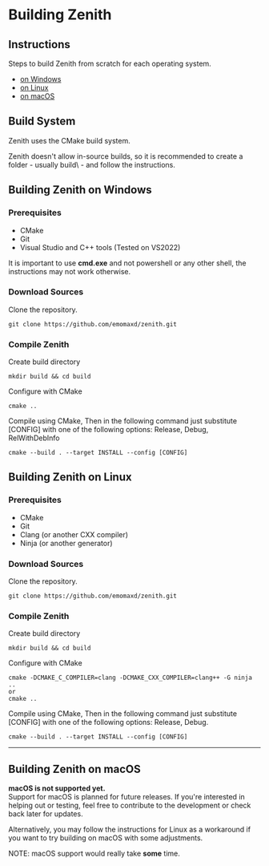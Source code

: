 # Building Zenith

## Instructions

Steps to build Zenith from scratch for each operating system.

- [on Windows](#building-zenith-on-windows)
- [on Linux](#building-zenith-on-linux)
- [on macOS](#building-zenith-on-macos)


## Build System

Zenith uses the CMake build system.

Zenith doesn't allow in-source builds, so it is recommended to create a folder - usually build\ - and follow the instructions.

## Building Zenith on Windows

### Prerequisites

- CMake
- Git
- Visual Studio and C++ tools (Tested on VS2022)

It is important to use **cmd.exe** and not powershell or any other shell, the instructions may not work otherwise.

### Download Sources

Clone the repository.
```shell
git clone https://github.com/emomaxd/zenith.git
```

### Compile Zenith

Create build directory
```shell
mkdir build && cd build
```

Configure with CMake
```shell
cmake ..
```

Compile using CMake, Then in the following command just substitute [CONFIG] with one of the following options: Release, Debug, RelWithDebInfo
```shell
cmake --build . --target INSTALL --config [CONFIG]
```

## Building Zenith on Linux

### Prerequisites

- CMake
- Git
- Clang (or another CXX compiler)
- Ninja (or another generator)

### Download Sources

Clone the repository.
```shell
git clone https://github.com/emomaxd/zenith.git
```

### Compile Zenith

Create build directory
```shell
mkdir build && cd build
```

Configure with CMake
```shell
cmake -DCMAKE_C_COMPILER=clang -DCMAKE_CXX_COMPILER=clang++ -G ninja ..
or
cmake ..
```

Compile using CMake, Then in the following command just substitute [CONFIG] with one of the following options: Release, Debug.
```shell
cmake --build . --target INSTALL --config [CONFIG]
```

---

## Building Zenith on macOS

**macOS is not supported yet.**  
Support for macOS is planned for future releases. If you're interested in helping out or testing, feel free to contribute to the development or check back later for updates.

Alternatively, you may follow the instructions for Linux as a workaround if you want to try building on macOS with some adjustments.

NOTE: macOS support would really take **some** time.
